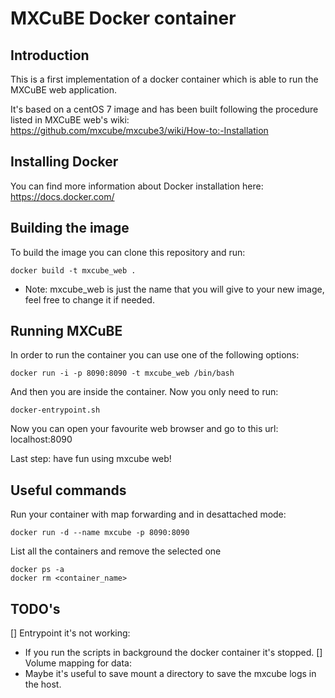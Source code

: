 MXCuBE Docker container
=======================

Introduction
------------
This is a first implementation of a docker container which is able to run
the MXCuBE web application.

It's based on a centOS 7 image and has been built following the procedure
listed in MXCuBE web's wiki:
https://github.com/mxcube/mxcube3/wiki/How-to:-Installation

Installing Docker
-----------------
You can find more information about Docker installation here:
https://docs.docker.com/

Building the image
------------------
To build the image you can clone this repository and run:
```
docker build -t mxcube_web .
```

  * Note: mxcube_web is just the name that you will give to your new image, feel free to change it if needed.

Running MXCuBE
--------------
In order to run the container you can use one of the following options:
```
docker run -i -p 8090:8090 -t mxcube_web /bin/bash
```

And then you are inside the container. Now you only need to run:
```
docker-entrypoint.sh
```

Now you can open your favourite web browser and go to this url:
localhost:8090

Last step: have fun using mxcube web!

Useful commands
---------------
Run your container with map forwarding and in desattached mode:
```
docker run -d --name mxcube -p 8090:8090
```

List all the containers and remove the selected one
```
docker ps -a
docker rm <container_name>
```

TODO's
------
[] Entrypoint it's not working:
  - If you run the scripts in background the docker container it's stopped.
[] Volume mapping for data:
  - Maybe it's useful to save mount a directory to save the mxcube logs in the host.
